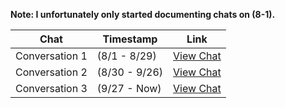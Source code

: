 **Note: I unfortunately only started documenting chats on (8-1).**

| Chat | Timestamp | Link |
|------|-----------|------|
| Conversation 1 | (8/1 - 8/29) | [View Chat](https://chatgpt.com/share/6897c737-2b10-8004-82f3-a32e00665b2d) |
| Conversation 2 | (8/30 - 9/26) | [View Chat](https://chatgpt.com/share/68b5b245-1730-8004-a917-d5539c3adf48) |
| Conversation 3 | (9/27 - Now) | [View Chat](https://chatgpt.com/share/68d88db7-4a38-8004-ae29-aafbaa4214c8) |
